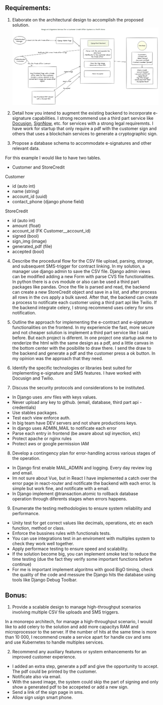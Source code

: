 
## Requirements:
1. Elaborate on the architectural design to accomplish the proposed solution.
![image](Project.jpg)

2. Detail how you intend to augment the existing backend to incorporate e-signature capabilities.
I strong recommend use a third part service like [Docusign](https://www.docusign.com/es-mx/integraciones), [SignNow](https://www.signnow.com/developers), etc. for services with a strong legal requiremnts. I have work for startup that only require a pdf with the customer sign and others that uses a blockchain services to generate a cryptographic sign.

3. Propose a database schema to accommodate e-signatures and other relevant data.

For this example I would like to have two tables.
- Customer and StoreCredit

Customer
- id (auto int)
- name (string)
- account_id (uuid)
- contact_phone (django phone field)

StoreCredit
- id (auto int)
- amount (float)
- account_id (FK Customer__account_id)
- signed (bool)
- sign_img (image)
- generated_pdf (file)
- accepted (bool)

4. Describe the procedural flow for the CSV file upload, parsing, storage, and subsequent SMS-trigger for contract linking.
In my solution, a manager use django admin to save the CSV file. Django admin views can be modified adding a new Form with parse CVS file functionalities. In python there is a cvs module or also can be used a third part packages like pandas. Once the file is parsed and read, the backend can create a new StoreCredit object and save in a list, and after process all rows in the cvs apply a bulk saved. After that, the backend can create a process to notificate each customer using a third part api like Twilio. If the backend integrate celery, I strong recommend uses celery for sms notification.

5. Outline the approach for implementing the e-contract and e-signature functionalities on the frontend.
In my experiencie the fast, more secure and not cheaper solution is implement a third part service like I said before. But each project is diferent. In one project one startup ask me to renderize the html with the same design as a pdf, and a little canvas in the bottom center with the posibilite to draw there. I send the draw to the backend and generate a pdf and the customer press a ok button. In my opinion was the approach that they need. 

6. Identify the specific technologies or libraries best suited for implementing e-signature and SMS features.
I have worked with Docusign and Twilio. 

7. Discuss the security protocols and considerations to be instituted.
- In Django uses .env files with keys values.
- Never upload any key to github. (email, database, third part api - credentials)
- Use stables packages.
- Test each view enforce auth.
- In big team have DEV servers and not share productions keys.
- In django uses ADMIN_MAIL to notificate each error
- Parse each entry in frontend (be aware about sql inyection, etc)
- Protect apache or nginx rules
- Protect aws or google permission IAM

8. Develop a contingency plan for error-handling across various stages of the operation.
- In Django first enable MAIL_ADMIN and logging. Every day review log and email.
- Im not sure about Vue, but in React I have implemented a catch over the error page in react-router and notificate the backend with each error. Is simple but work fine, and notificate with a email.
- In Django implement @transaction.atomic to rollback database operation through diferents stages when errors happens.

9. Enumerate the testing methodologies to ensure system reliability and performance.
- Unity test for get correct values like decimals, operations, etc en each function, method or class.
- Enforce the bussines rules with functionals tests.
- You can use integrations test in an enviroment with multiples system to check they work well together.
- Apply performace testing to ensure speed and scalability.
- If the solution become big, you can implement smoke test to reduce the time testing (due the fact they verify some important functions before continue)
- For me is important implement algoritms with good BigO timing, check the quality of the code and messure the Django hits the database using tools like Django Debug Toolbar.

## Bonus:
1. Provide a scalable design to manage high-throughput scenarios involving multiple CSV file uploads and SMS triggers.

In a monorepo architech, for manage a high-throughput scenario, I would like to add celery to the solution and add more capacitys RAM and microprocessor to the server. If the number of hits at the same time is more than 10 000, I recommend create a service apart for handle csv and sms and use Kubernetes to handle multiples services.

2. Recommend any auxiliary features or system enhancements for an improved customer experience.
- I added an extra step, generate a pdf and give the opportunity to accept. The pdf could be printed by the customer.
- Notificate also via email.
- With the saved image, the system could skip the part of signing and only show a generated pdf to be accepeted or add a new sign.
- Send a link of the sign page in sms.
- Allow sign usign smart phone.


